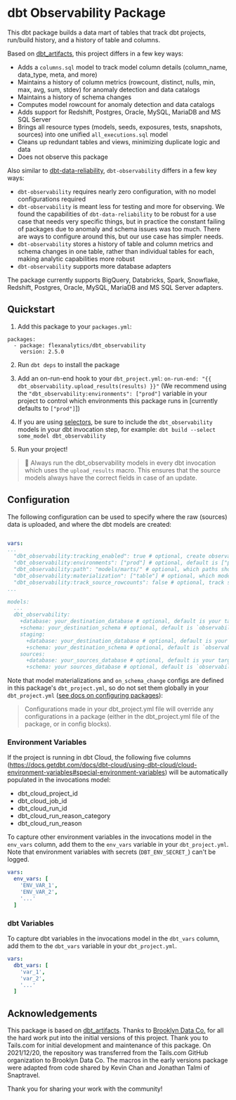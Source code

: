 # dbt Observability Package

This dbt package builds a data mart of tables that track dbt projects, run/build history, and a history of table and columns.

Based on [dbt_artifacts](https://github.com/brooklyn-data/dbt_artifacts), this project differs in a few key ways:
* Adds a `columns.sql` model to track model column details (column_name, data_type, meta, and more)
* Maintains a history of column metrics (rowcount, distinct, nulls, min, max, avg, sum, stdev) for anomaly detection and data catalogs
* Maintains a history of schema changes
* Computes model rowcount for anomaly detection and data catalogs
* Adds support for Redshift, Postgres, Oracle, MySQL, MariaDB and MS SQL Server
* Brings all resource types (models, seeds, exposures, tests, snapshots, sources) into one unified `all_executions.sql` model
* Cleans up redundant tables and views, minimizing duplicate logic and data
* Does not observe this package

Also similar to [dbt-data-reliability](https://github.com/elementary-data/dbt-data-reliability), `dbt-observability` differs in a few key ways:
* `dbt-observability` requires nearly zero configuration, with no model configurations required
* `dbt-observability` is meant less for testing and more for observing. We found the capabilities of `dbt-data-reliability` to be robust for a use case that needs very specific things, but in practice the constant failing of packages due to anomaly and schema issues was too much. There are ways to configure around this, but our use case has simpler needs.
* `dbt-observability` stores a history of table and column metrics and schema changes in one table, rather than individual tables for each, making analytic capabilities more robust
* `dbt-observability` supports more database adapters

The package currently supports BigQuery, Databricks, Spark, Snowflake, Redshift, Postgres, Oracle, MySQL, MariaDB and MS SQL Server adapters.

## Quickstart

1. Add this package to your `packages.yml`:
```
packages:
  - package: flexanalytics/dbt_observability
    version: 2.5.0
```

2. Run `dbt deps` to install the package

3. Add an on-run-end hook to your `dbt_project.yml`: `on-run-end: "{{ dbt_observability.upload_results(results) }}"`
(We recommend using the `"dbt_observability:environments": ["prod"]` variable in your project to control which environments this package runs in [currently defaults to `["prod"]`])

1. If you are using [selectors](https://docs.getdbt.com/reference/node-selection/syntax), be sure to include the `dbt_observability` models in your dbt invocation step, for example:
`dbt build --select some_model dbt_observability`

1. Run your project!

> :construction_worker: Always run the dbt_observability models in every dbt invocation which uses the `upload_results` macro. This ensures that the source models always have the correct fields in case of an update.

## Configuration

The following configuration can be used to specify where the raw (sources) data is uploaded, and where the dbt models are created:

```yml

vars:
...
  "dbt_observability:tracking_enabled": true # optional, create observability base tables - default is true
  "dbt_observability:environments": ["prod"] # optional, default is ["prod"]
  "dbt_observability:path": "models/marts/" # optional, which paths should observability monitor. must be in the form of "dbt_observability:path": "path/subpath/" - default is `None`, will run on all paths in the project
  "dbt_observability:materialization": ["table"] # optional, which model materialization should observability run on. must be array of "table", "view", "incremental", "ephemeral" - default is ["table"]
  "dbt_observability:track_source_rowcounts": false # optional, track source rowcounts - default is false [depending on your dbms, this can be slow and resource intensive as it may require a full table scan if the dbms does not store rowcounts in information_schema.tables]
...

models:
  ...
  dbt_observability:
    +database: your_destination_database # optional, default is your target database
    +schema: your_destination_schema # optional, default is `observability`
    staging:
      +database: your_destination_database # optional, default is your target database
      +schema: your_destination_schema # optional, default is `observability`
    sources:
      +database: your_sources_database # optional, default is your target database
      +schema: your sources_database # optional, default is `observability`
```

Note that model materializations and `on_schema_change` configs are defined in this package's `dbt_project.yml`, so do not set them globally in your `dbt_project.yml` ([see docs on configuring packages](https://docs.getdbt.com/docs/building-a-dbt-project/package-management#configuring-packages)):

> Configurations made in your dbt_project.yml file will override any configurations in a package (either in the dbt_project.yml file of the package, or in config blocks).

### Environment Variables

If the project is running in dbt Cloud, the following five columns (https://docs.getdbt.com/docs/dbt-cloud/using-dbt-cloud/cloud-environment-variables#special-environment-variables) will be automatically populated in the invocations model:
- dbt_cloud_project_id
- dbt_cloud_job_id
- dbt_cloud_run_id
- dbt_cloud_run_reason_category
- dbt_cloud_run_reason

To capture other environment variables in the invocations model in the `env_vars` column, add them to the `env_vars` variable in your `dbt_project.yml`. Note that environment variables with secrets (`DBT_ENV_SECRET_`) can't be logged.
```yml
vars:
  env_vars: [
    'ENV_VAR_1',
    'ENV_VAR_2',
    '...'
  ]
```

### dbt Variables

To capture dbt variables in the invocations model in the `dbt_vars` column, add them to the `dbt_vars` variable in your `dbt_project.yml`.
```yml
vars:
  dbt_vars: [
    'var_1',
    'var_2',
    '...'
  ]
```

## Acknowledgements

This package is based on [dbt_artifacts](https://github.com/brooklyn-data/dbt_artifacts). Thanks to [Brooklyn Data Co.](https://brooklyndata.co/) for all the hard work put into the initial versions of this project. Thank you to Tails.com for initial development and maintenance of this package. On 2021/12/20, the repository was transferred from the Tails.com GitHub organization to Brooklyn Data Co. The macros in the early versions package were adapted from code shared by Kevin Chan and Jonathan Talmi of Snaptravel.

Thank you for sharing your work with the community!
